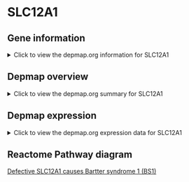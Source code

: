 <h1>SLC12A1</h1>

<h2>Gene information</h2>
<details>
  <summary>Click to view the depmap.org information for SLC12A1</summary>
  <iframe src="https://depmap.org/portal/gene/SLC12A1?tab=about" style="border:none;width:100%;height:800px"></iframe>
</details>

<h2>Depmap overview</h2>
<details>
  <summary>Click to view the depmap.org summary for SLC12A1</summary>
  <iframe src="https://depmap.org/portal/gene/SLC12A1?tab=overview" style="border:none;width:100%;height:800px"></iframe>
</details>

<h2>Depmap expression</h2>
<details>
  <summary>Click to view the depmap.org expression data for SLC12A1</summary>
  <iframe src="https://depmap.org/portal/gene/SLC12A1?tab=characterization" style="border:none;width:100%;height:800px"></iframe>
</details>



<h2>Reactome Pathway diagram</h2>
<a href="https://reactome.org/PathwayBrowser/#/R-HSA-5619104" target="_BLANK">Defective SLC12A1 causes Bartter syndrome 1 (BS1)</a>



